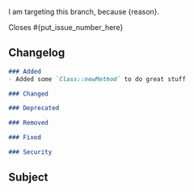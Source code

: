 <!-- THE PR TEMPLATE IS NOT AN OPTION. DO NOT DELETE IT, MAKE SURE YOU READ AND EDIT IT! -->

<!--
    Show us you choose the right branch.
    Different branches are used for different things :
    - 1.x is for everything backwards compatible, like patches, features and deprecation notices
    - master is for deprecation removals and other changes that cannot be done without a BC-break
    More details here: https://github.com/sonata-project/SonataArticleBundle/blob/1.x/CONTRIBUTING.md#the-base-branch
-->
I am targeting this branch, because {reason}.

<!--
    Specify which issues will be fixed/closed.
    Remove it if this is not related.
-->

Closes #{put_issue_number_here}

## Changelog

<!-- MANDATORY
    Fill the changelog part inside the code block.
    Follow this schema: http://keepachangelog.com/
-->

<!-- 
    If you are updating something that doesn't require
    a release, you can delete whole Changelog section.
    (eg. update to docs, tests)
-->

<!-- REMOVE EMPTY SECTIONS -->
```markdown
### Added
- Added some `Class::newMethod` to do great stuff

### Changed

### Deprecated

### Removed

### Fixed

### Security
```

<!--
    If this is a work in progress, uncomment this section.
    You can add as many tasks as you want.
    If some are not relevant, just remove them.
    
    ## To do
    
    - [ ] Update the tests
    - [ ] Update the documentation
    - [ ] Add an upgrade note
-->

## Subject

<!-- Describe your Pull Request content here -->
